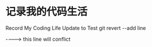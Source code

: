 # 记录我的代码生活
Record My Coding Life
Update to Test git revert --add line

----> this line will conflict

